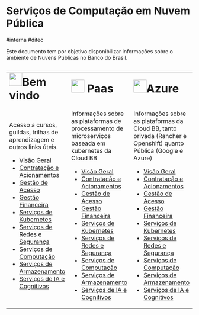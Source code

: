 # Serviços de Computação em Nuvem Pública

\#interna \#ditec

Este documento tem por objetivo disponibilizar informações sobre o ambiente de Nuvens Públicas no Banco do Brasil.


<style>
  /* Simplified version of Bootstrap's responsive table CSS */
  .table-responsive {
    display: block;
    width: 100%;
    overflow-x: auto;
    border: 0;
  }

  .table-responsive > table {
    width: 100%;
  }
</style>

 <div class="table-responsive">
<table class="table">
 <tr>
    <td><img width="35px" src="img/google.svg"/><b style="font-size:30px">Bem vindo</b></td>
    <td><img width="35px" src="img/kubernetes.svg"/><b style="font-size:30px">  Paas</b></td>
    <td><img width="35px" src="img/azure.svg"/><b style="font-size:30px">Azure</b></td>
 </tr>
<tr>
<td>

Acesso a cursos, guildas, trilhas de aprendizagem e outros links úteis.

- [Visão Geral](./documentos/01-visao-geral)
- [Contratação e Acionamentos](./documentos/02-contratacao-e-acionamentos)
- [Gestão de Acesso](./documentos/03-gestao-de-acesso)
- [Gestão Financeira](./documentos/04-gestao-financeira)
- [Serviços de Kubernetes](./documentos/05-servico-de-kubernetes)
- [Serviços de Redes e Segurança](./documentos/06-servicos-de-rede-e-seguranca)
- [Serviços de Computação](./documentos/07-servicos-de-computacao)
- [Serviços de Armazenamento](./documentos/08-servicos-de-armazenamento)
- [Serviços de IA e Cognitivos](./documentos/09-servicos-de-ia-e-cognitivos)
    
</td>

<td>

Informações sobre as plataformas de processamento de microserviços baseada em kubernetes da Cloud BB

- [Visão Geral](./documentos/01-visao-geral)
- [Contratação e Acionamentos](./documentos/02-contratacao-e-acionamentos)
- [Gestão de Acesso](./documentos/03-gestao-de-acesso)
- [Gestão Financeira](./documentos/04-gestao-financeira)
- [Serviços de Kubernetes](./documentos/05-servico-de-kubernetes)
- [Serviços de Redes e Segurança](./documentos/06-servicos-de-rede-e-seguranca)
- [Serviços de Computação](./documentos/07-servicos-de-computacao)
- [Serviços de Armazenamento](./documentos/08-servicos-de-armazenamento)
- [Serviços de IA e Cognitivos](./documentos/09-servicos-de-ia-e-cognitivos)

</td>

<td>

Informações sobre as plataformas da Cloud BB, tanto privada (Rancher e Openshift) quanto Pública (Google e Azure)

- [Visão Geral](./documentos/01-visao-geral)
- [Contratação e Acionamentos](./documentos/02-contratacao-e-acionamentos)
- [Gestão de Acesso](./documentos/03-gestao-de-acesso)
- [Gestão Financeira](./documentos/04-gestao-financeira)
- [Serviços de Kubernetes](./documentos/05-servico-de-kubernetes)
- [Serviços de Redes e Segurança](./documentos/06-servicos-de-rede-e-seguranca)
- [Serviços de Computação](./documentos/07-servicos-de-computacao)
- [Serviços de Armazenamento](./documentos/08-servicos-de-armazenamento)
- [Serviços de IA e Cognitivos](./documentos/09-servicos-de-ia-e-cognitivos)

</td>

</tr>
</table>
</div>



